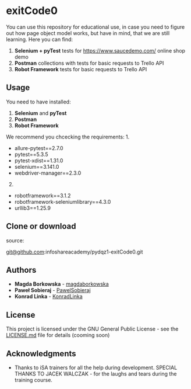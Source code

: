 # exitCode0

You can use this repository for educational use, in case you need to figure out how page object model works, but have in mind, that we are still learning. 
Here you can find:
 1) **Selenium + pyTest** tests for https://www.saucedemo.com/ online shop demo
 2) **Postman** collections with tests for basic requests to Trello API
 3) **Robot Framework** tests for basic requests to Trello API

## Usage

You need to have installed: 
1) **Selenium** and **pyTest** 
2) **Postman**
3) **Robot Framework**

We recommend you chcecking the requirements:
1.
* allure-pytest==2.7.0
* pytest==5.3.5
* pytest-xdist==1.31.0
* selenium==3.141.0
* webdriver-manager==2.3.0

2.
* robotframework==3.1.2
* robotframework-seleniumlibrary==4.3.0
* urllib3==1.25.9

## Clone or download
source:

git@github.com:infoshareacademy/pydqz1-exitCode0.git



## Authors

* **Magda Borkowska** - [magdaborkowska](https://github.com/magdaborkowska)
* **Paweł Sobieraj** - [PawelSobieraj](https://github.com/PawelSobieraj)
* **Konrad Linka** - [KonradLinka](https://github.com/KonradLinka)


## License

This project is licensed under the GNU General Public License  - see the [LICENSE.md](LICENSE.md) file for details (cooming soon)

## Acknowledgments

* Thanks to iSA trainers for all the help during development. SPECIAL THANKS TO JACEK WALCZAK - for the laughs and tears during 
 the training course.


